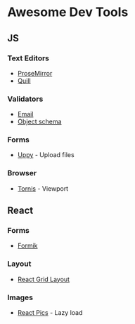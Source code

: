 # Awesome Dev Tools

## JS

### Text Editors

- [ProseMirror](http://prosemirror.net)
- [Quill](https://quilljs.com)

### Validators

- [Email](https://github.com/manishsaraan/email-validator)
- [Object schema](https://github.com/jquense/yup)

### Forms

- [Uppy](https://uppy.io) - Upload files

### Browser

- [Tornis](https://github.com/robb0wen/tornis) - Viewport

## React

### Forms

- [Formik](https://github.com/jaredpalmer/formik)

### Layout

- [React Grid Layout](https://github.com/STRML/react-grid-layout)

### Images

- [React Pics](https://github.com/medipass/react-pics) - Lazy load

